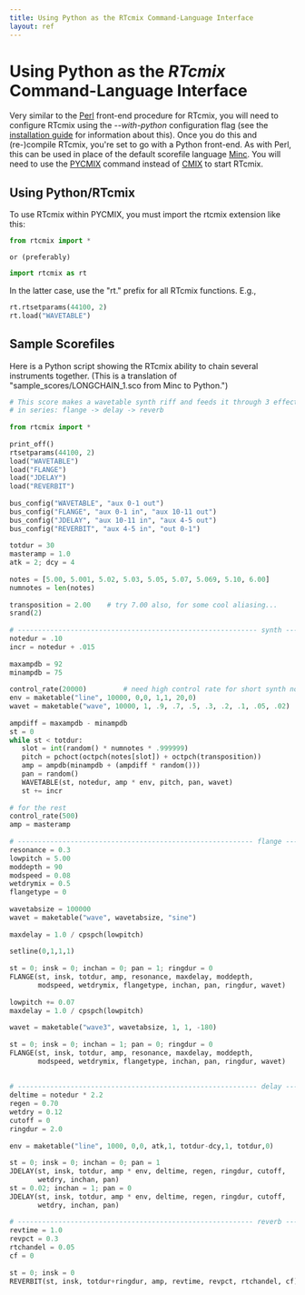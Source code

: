 ```yaml
---
title: Using Python as the RTcmix Command-Language Interface
layout: ref
---
```


# Using Python as the *RTcmix* Command-Language Interface

Very similar to the [Perl](perl.html) front-end procedure for RTcmix,
you will need to configure RTcmix using the *--with-python*
configuration flag (see the [installation guide](../standalone/index.html)
for information about this). Once you do this and (re-)compile RTcmix,
you're set to go with a Python front-end. As with Perl, this can be used
in place of the default scorefile language
[Minc](../reference/scorefile/Minc.html). You will need to use the
[PYCMIX](../reference/interface/PYCMIX.html) command instead of
[CMIX](../reference/interface/CMIX.html) to start RTcmix.

## Using Python/RTcmix

To use RTcmix within PYCMIX, you must import the rtcmix extension like this:

```python
from rtcmix import *
```

    or (preferably)

```python
import rtcmix as rt
```

In the latter case, use the "rt." prefix for all RTcmix functions. E.g., 

```python
rt.rtsetparams(44100, 2)
rt.load("WAVETABLE")
```


## Sample Scorefiles

Here is a Python script showing the RTcmix ability to chain several
instruments together. (This is a translation of
"sample_scores/LONGCHAIN_1.sco from Minc to Python.")

```python
# This score makes a wavetable synth riff and feeds it through 3 effects
# in series: flange -> delay -> reverb
    
from rtcmix import *
    
print_off()
rtsetparams(44100, 2)
load("WAVETABLE")
load("FLANGE")
load("JDELAY")
load("REVERBIT")
    
bus_config("WAVETABLE", "aux 0-1 out")
bus_config("FLANGE", "aux 0-1 in", "aux 10-11 out")
bus_config("JDELAY", "aux 10-11 in", "aux 4-5 out")
bus_config("REVERBIT", "aux 4-5 in", "out 0-1")
    
totdur = 30
masteramp = 1.0
atk = 2; dcy = 4
    
notes = [5.00, 5.001, 5.02, 5.03, 5.05, 5.07, 5.069, 5.10, 6.00]
numnotes = len(notes)
    
transposition = 2.00    # try 7.00 also, for some cool aliasing...
srand(2)
    
# ----------------------------------------------------------- synth ---
notedur = .10
incr = notedur + .015
    
maxampdb = 92
minampdb = 75
    
control_rate(20000)         # need high control rate for short synth notes
env = maketable("line", 10000, 0,0, 1,1, 20,0)
wavet = maketable("wave", 10000, 1, .9, .7, .5, .3, .2, .1, .05, .02)
    
ampdiff = maxampdb - minampdb
st = 0
while st < totdur:
   slot = int(random() * numnotes * .999999)
   pitch = pchoct(octpch(notes[slot]) + octpch(transposition))
   amp = ampdb(minampdb + (ampdiff * random()))
   pan = random()
   WAVETABLE(st, notedur, amp * env, pitch, pan, wavet)
   st += incr
    
# for the rest
control_rate(500)
amp = masteramp
    
# ---------------------------------------------------------- flange ---
resonance = 0.3
lowpitch = 5.00
moddepth = 90
modspeed = 0.08
wetdrymix = 0.5
flangetype = 0
    
wavetabsize = 100000
wavet = maketable("wave", wavetabsize, "sine")
    
maxdelay = 1.0 / cpspch(lowpitch)
    
setline(0,1,1,1)
    
st = 0; insk = 0; inchan = 0; pan = 1; ringdur = 0
FLANGE(st, insk, totdur, amp, resonance, maxdelay, moddepth,
       modspeed, wetdrymix, flangetype, inchan, pan, ringdur, wavet)
    
lowpitch += 0.07
maxdelay = 1.0 / cpspch(lowpitch)
    
wavet = maketable("wave3", wavetabsize, 1, 1, -180)
    
st = 0; insk = 0; inchan = 1; pan = 0; ringdur = 0
FLANGE(st, insk, totdur, amp, resonance, maxdelay, moddepth,
       modspeed, wetdrymix, flangetype, inchan, pan, ringdur, wavet)
    
    
# ----------------------------------------------------------- delay ---
deltime = notedur * 2.2
regen = 0.70
wetdry = 0.12
cutoff = 0
ringdur = 2.0
    
env = maketable("line", 1000, 0,0, atk,1, totdur-dcy,1, totdur,0)
    
st = 0; insk = 0; inchan = 0; pan = 1
JDELAY(st, insk, totdur, amp * env, deltime, regen, ringdur, cutoff,
       wetdry, inchan, pan)
st = 0.02; inchan = 1; pan = 0
JDELAY(st, insk, totdur, amp * env, deltime, regen, ringdur, cutoff,
       wetdry, inchan, pan)
    
# ---------------------------------------------------------- reverb ---
revtime = 1.0
revpct = 0.3
rtchandel = 0.05
cf = 0
    
st = 0; insk = 0
REVERBIT(st, insk, totdur+ringdur, amp, revtime, revpct, rtchandel, cf)

``` 
